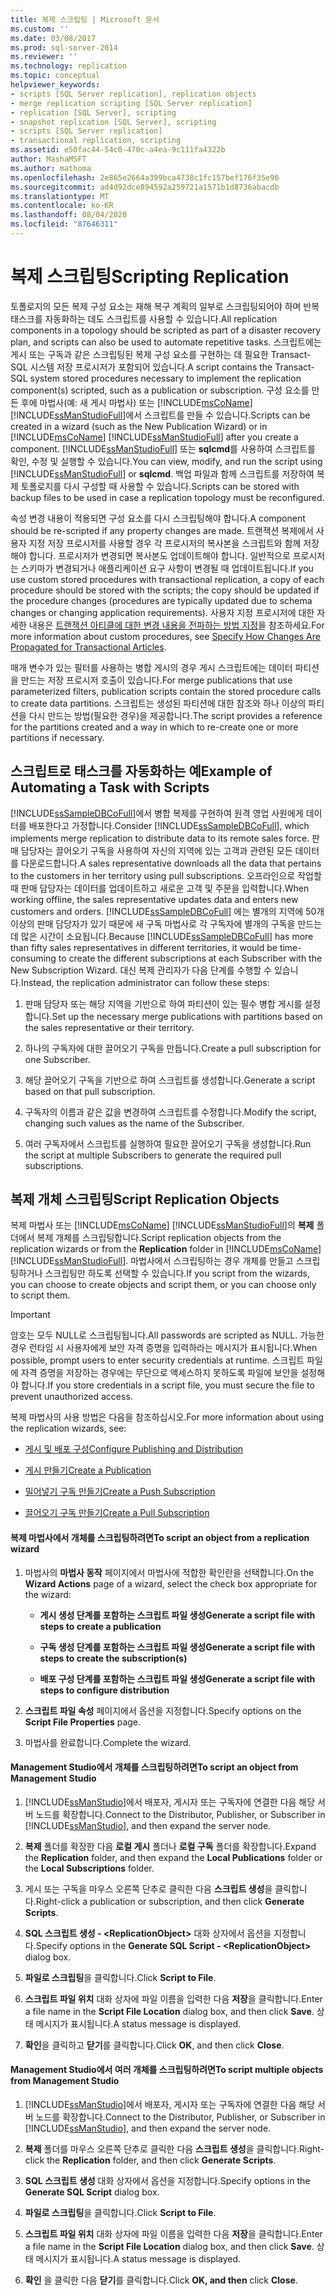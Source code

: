 ```yaml
---
title: 복제 스크립팅 | Microsoft 문서
ms.custom: ''
ms.date: 03/08/2017
ms.prod: sql-server-2014
ms.reviewer: ''
ms.technology: replication
ms.topic: conceptual
helpviewer_keywords:
- scripts [SQL Server replication], replication objects
- merge replication scripting [SQL Server replication]
- replication [SQL Server], scripting
- snapshot replication [SQL Server], scripting
- scripts [SQL Server replication]
- transactional replication, scripting
ms.assetid: e50fac44-54c0-470c-a4ea-9c111fa4322b
author: MashaMSFT
ms.author: mathoma
ms.openlocfilehash: 2e865e2664a399bca4738c1fc157bef176f35e96
ms.sourcegitcommit: ad4d92dce894592a259721a1571b1d8736abacdb
ms.translationtype: MT
ms.contentlocale: ko-KR
ms.lasthandoff: 08/04/2020
ms.locfileid: "87646311"
---
```

# <a name="scripting-replication"></a><span data-ttu-id="2305c-102">복제 스크립팅</span><span class="sxs-lookup"><span data-stu-id="2305c-102">Scripting Replication</span></span>
  <span data-ttu-id="2305c-103">토폴로지의 모든 복제 구성 요소는 재해 복구 계획의 일부로 스크립팅되어야 하며 반복 태스크를 자동화하는 데도 스크립트를 사용할 수 있습니다.</span><span class="sxs-lookup"><span data-stu-id="2305c-103">All replication components in a topology should be scripted as part of a disaster recovery plan, and scripts can also be used to automate repetitive tasks.</span></span> <span data-ttu-id="2305c-104">스크립트에는 게시 또는 구독과 같은 스크립팅된 복제 구성 요소를 구현하는 데 필요한 Transact-SQL 시스템 저장 프로시저가 포함되어 있습니다.</span><span class="sxs-lookup"><span data-stu-id="2305c-104">A script contains the Transact-SQL system stored procedures necessary to implement the replication component(s) scripted, such as a publication or subscription.</span></span> <span data-ttu-id="2305c-105">구성 요소를 만든 후에 마법사(예: 새 게시 마법사) 또는 [!INCLUDE[msCoName](../../includes/msconame-md.md)] [!INCLUDE[ssManStudioFull](../../includes/ssmanstudiofull-md.md)]에서 스크립트를 만들 수 있습니다.</span><span class="sxs-lookup"><span data-stu-id="2305c-105">Scripts can be created in a wizard (such as the New Publication Wizard) or in [!INCLUDE[msCoName](../../includes/msconame-md.md)] [!INCLUDE[ssManStudioFull](../../includes/ssmanstudiofull-md.md)] after you create a component.</span></span> <span data-ttu-id="2305c-106">[!INCLUDE[ssManStudioFull](../../includes/ssmanstudiofull-md.md)] 또는 **sqlcmd**를 사용하여 스크립트를 확인, 수정 및 실행할 수 있습니다.</span><span class="sxs-lookup"><span data-stu-id="2305c-106">You can view, modify, and run the script using [!INCLUDE[ssManStudioFull](../../includes/ssmanstudiofull-md.md)] or **sqlcmd**.</span></span> <span data-ttu-id="2305c-107">백업 파일과 함께 스크립트를 저장하여 복제 토폴로지를 다시 구성할 때 사용할 수 있습니다.</span><span class="sxs-lookup"><span data-stu-id="2305c-107">Scripts can be stored with backup files to be used in case a replication topology must be reconfigured.</span></span>  
  
 <span data-ttu-id="2305c-108">속성 변경 내용이 적용되면 구성 요소를 다시 스크립팅해야 합니다.</span><span class="sxs-lookup"><span data-stu-id="2305c-108">A component should be re-scripted if any property changes are made.</span></span> <span data-ttu-id="2305c-109">트랜잭션 복제에서 사용자 지정 저장 프로시저를 사용할 경우 각 프로시저의 복사본을 스크립트와 함께 저장해야 합니다. 프로시저가 변경되면 복사본도 업데이트해야 합니다. 일반적으로 프로시저는 스키마가 변경되거나 애플리케이션 요구 사항이 변경될 때 업데이트됩니다.</span><span class="sxs-lookup"><span data-stu-id="2305c-109">If you use custom stored procedures with transactional replication, a copy of each procedure should be stored with the scripts; the copy should be updated if the procedure changes (procedures are typically updated due to schema changes or changing application requirements).</span></span> <span data-ttu-id="2305c-110">사용자 지정 프로시저에 대한 자세한 내용은 [트랜잭션 아티클에 대한 변경 내용을 전파하는 방법 지정](transactional/transactional-articles-specify-how-changes-are-propagated.md)을 참조하세요.</span><span class="sxs-lookup"><span data-stu-id="2305c-110">For more information about custom procedures, see [Specify How Changes Are Propagated for Transactional Articles](transactional/transactional-articles-specify-how-changes-are-propagated.md).</span></span>  
  
 <span data-ttu-id="2305c-111">매개 변수가 있는 필터를 사용하는 병합 게시의 경우 게시 스크립트에는 데이터 파티션을 만드는 저장 프로시저 호출이 있습니다.</span><span class="sxs-lookup"><span data-stu-id="2305c-111">For merge publications that use parameterized filters, publication scripts contain the stored procedure calls to create data partitions.</span></span> <span data-ttu-id="2305c-112">스크립트는 생성된 파티션에 대한 참조와 하나 이상의 파티션을 다시 만드는 방법(필요한 경우)을 제공합니다.</span><span class="sxs-lookup"><span data-stu-id="2305c-112">The script provides a reference for the partitions created and a way in which to re-create one or more partitions if necessary.</span></span>  
  
## <a name="example-of-automating-a-task-with-scripts"></a><span data-ttu-id="2305c-113">스크립트로 태스크를 자동화하는 예</span><span class="sxs-lookup"><span data-stu-id="2305c-113">Example of Automating a Task with Scripts</span></span>  
 <span data-ttu-id="2305c-114">[!INCLUDE[ssSampleDBCoFull](../../includes/sssampledbcofull-md.md)]에서 병합 복제를 구현하여 원격 영업 사원에게 데이터를 배포한다고 가정합니다.</span><span class="sxs-lookup"><span data-stu-id="2305c-114">Consider [!INCLUDE[ssSampleDBCoFull](../../includes/sssampledbcofull-md.md)], which implements merge replication to distribute data to its remote sales force.</span></span> <span data-ttu-id="2305c-115">판매 담당자는 끌어오기 구독을 사용하여 자신의 지역에 있는 고객과 관련된 모든 데이터를 다운로드합니다.</span><span class="sxs-lookup"><span data-stu-id="2305c-115">A sales representative downloads all the data that pertains to the customers in her territory using pull subscriptions.</span></span> <span data-ttu-id="2305c-116">오프라인으로 작업할 때 판매 담당자는 데이터를 업데이트하고 새로운 고객 및 주문을 입력합니다.</span><span class="sxs-lookup"><span data-stu-id="2305c-116">When working offline, the sales representative updates data and enters new customers and orders.</span></span> <span data-ttu-id="2305c-117">[!INCLUDE[ssSampleDBCoFull](../../includes/sssampledbcofull-md.md)] 에는 별개의 지역에 50개 이상의 판매 담당자가 있기 때문에 새 구독 마법사로 각 구독자에 별개의 구독을 만드는 데 많은 시간이 소요됩니다.</span><span class="sxs-lookup"><span data-stu-id="2305c-117">Because [!INCLUDE[ssSampleDBCoFull](../../includes/sssampledbcofull-md.md)] has more than fifty sales representatives in different territories, it would be time-consuming to create the different subscriptions at each Subscriber with the New Subscription Wizard.</span></span> <span data-ttu-id="2305c-118">대신 복제 관리자가 다음 단계를 수행할 수 있습니다.</span><span class="sxs-lookup"><span data-stu-id="2305c-118">Instead, the replication administrator can follow these steps:</span></span>  
  
1.  <span data-ttu-id="2305c-119">판매 담당자 또는 해당 지역을 기반으로 하여 파티션이 있는 필수 병합 게시를 설정합니다.</span><span class="sxs-lookup"><span data-stu-id="2305c-119">Set up the necessary merge publications with partitions based on the sales representative or their territory.</span></span>  
  
2.  <span data-ttu-id="2305c-120">하나의 구독자에 대한 끌어오기 구독을 만듭니다.</span><span class="sxs-lookup"><span data-stu-id="2305c-120">Create a pull subscription for one Subscriber.</span></span>  
  
3.  <span data-ttu-id="2305c-121">해당 끌어오기 구독을 기반으로 하여 스크립트를 생성합니다.</span><span class="sxs-lookup"><span data-stu-id="2305c-121">Generate a script based on that pull subscription.</span></span>  
  
4.  <span data-ttu-id="2305c-122">구독자의 이름과 같은 값을 변경하여 스크립트를 수정합니다.</span><span class="sxs-lookup"><span data-stu-id="2305c-122">Modify the script, changing such values as the name of the Subscriber.</span></span>  
  
5.  <span data-ttu-id="2305c-123">여러 구독자에서 스크립트를 실행하여 필요한 끌어오기 구독을 생성합니다.</span><span class="sxs-lookup"><span data-stu-id="2305c-123">Run the script at multiple Subscribers to generate the required pull subscriptions.</span></span>  
  
## <a name="script-replication-objects"></a><span data-ttu-id="2305c-124">복제 개체 스크립팅</span><span class="sxs-lookup"><span data-stu-id="2305c-124">Script Replication Objects</span></span>  
 <span data-ttu-id="2305c-125">복제 마법사 또는 [!INCLUDE[msCoName](../../includes/msconame-md.md)] [!INCLUDE[ssManStudioFull](../../includes/ssmanstudiofull-md.md)]의 **복제** 폴더에서 복제 개체를 스크립팅합니다.</span><span class="sxs-lookup"><span data-stu-id="2305c-125">Script replication objects from the replication wizards or from the **Replication** folder in [!INCLUDE[msCoName](../../includes/msconame-md.md)] [!INCLUDE[ssManStudioFull](../../includes/ssmanstudiofull-md.md)].</span></span> <span data-ttu-id="2305c-126">마법사에서 스크립팅하는 경우 개체를 만들고 스크립팅하거나 스크립팅만 하도록 선택할 수 있습니다.</span><span class="sxs-lookup"><span data-stu-id="2305c-126">If you script from the wizards, you can choose to create objects and script them, or you can choose only to script them.</span></span>  
  
> [!IMPORTANT]  
>  <span data-ttu-id="2305c-127">암호는 모두 NULL로 스크립팅됩니다.</span><span class="sxs-lookup"><span data-stu-id="2305c-127">All passwords are scripted as NULL.</span></span> <span data-ttu-id="2305c-128">가능한 경우 런타임 시 사용자에게 보안 자격 증명을 입력하라는 메시지가 표시됩니다.</span><span class="sxs-lookup"><span data-stu-id="2305c-128">When possible, prompt users to enter security credentials at runtime.</span></span> <span data-ttu-id="2305c-129">스크립트 파일에 자격 증명을 저장하는 경우에는 무단으로 액세스하지 못하도록 파일에 보안을 설정해야 합니다.</span><span class="sxs-lookup"><span data-stu-id="2305c-129">If you store credentials in a script file, you must secure the file to prevent unauthorized access.</span></span>  
  
 <span data-ttu-id="2305c-130">복제 마법사의 사용 방법은 다음을 참조하십시오.</span><span class="sxs-lookup"><span data-stu-id="2305c-130">For more information about using the replication wizards, see:</span></span>  
  
-   [<span data-ttu-id="2305c-131">게시 및 배포 구성</span><span class="sxs-lookup"><span data-stu-id="2305c-131">Configure Publishing and Distribution</span></span>](configure-publishing-and-distribution.md)  
  
-   [<span data-ttu-id="2305c-132">게시 만들기</span><span class="sxs-lookup"><span data-stu-id="2305c-132">Create a Publication</span></span>](publish/create-a-publication.md)  
  
-   [<span data-ttu-id="2305c-133">밀어넣기 구독 만들기</span><span class="sxs-lookup"><span data-stu-id="2305c-133">Create a Push Subscription</span></span>](create-a-push-subscription.md)  
  
-   [<span data-ttu-id="2305c-134">끌어오기 구독 만들기</span><span class="sxs-lookup"><span data-stu-id="2305c-134">Create a Pull Subscription</span></span>](create-a-pull-subscription.md)  
  
#### <a name="to-script-an-object-from-a-replication-wizard"></a><span data-ttu-id="2305c-135">복제 마법사에서 개체를 스크립팅하려면</span><span class="sxs-lookup"><span data-stu-id="2305c-135">To script an object from a replication wizard</span></span>  
  
1.  <span data-ttu-id="2305c-136">마법사의 **마법사 동작** 페이지에서 마법사에 적합한 확인란을 선택합니다.</span><span class="sxs-lookup"><span data-stu-id="2305c-136">On the **Wizard Actions** page of a wizard, select the check box appropriate for the wizard:</span></span>  
  
    -   <span data-ttu-id="2305c-137">**게시 생성 단계를 포함하는 스크립트 파일 생성**</span><span class="sxs-lookup"><span data-stu-id="2305c-137">**Generate a script file with steps to create a publication**</span></span>  
  
    -   <span data-ttu-id="2305c-138">**구독 생성 단계를 포함하는 스크립트 파일 생성**</span><span class="sxs-lookup"><span data-stu-id="2305c-138">**Generate a script file with steps to create the subscription(s)**</span></span>  
  
    -   <span data-ttu-id="2305c-139">**배포 구성 단계를 포함하는 스크립트 파일 생성**</span><span class="sxs-lookup"><span data-stu-id="2305c-139">**Generate a script file with steps to configure distribution**</span></span>  
  
2.  <span data-ttu-id="2305c-140">**스크립트 파일 속성** 페이지에서 옵션을 지정합니다.</span><span class="sxs-lookup"><span data-stu-id="2305c-140">Specify options on the **Script File Properties** page.</span></span>  
  
3.  <span data-ttu-id="2305c-141">마법사를 완료합니다.</span><span class="sxs-lookup"><span data-stu-id="2305c-141">Complete the wizard.</span></span>  
  
#### <a name="to-script-an-object-from-management-studio"></a><span data-ttu-id="2305c-142">Management Studio에서 개체를 스크립팅하려면</span><span class="sxs-lookup"><span data-stu-id="2305c-142">To script an object from Management Studio</span></span>  
  
1.  <span data-ttu-id="2305c-143">[!INCLUDE[ssManStudio](../../includes/ssmanstudio-md.md)]에서 배포자, 게시자 또는 구독자에 연결한 다음 해당 서버 노드를 확장합니다.</span><span class="sxs-lookup"><span data-stu-id="2305c-143">Connect to the Distributor, Publisher, or Subscriber in [!INCLUDE[ssManStudio](../../includes/ssmanstudio-md.md)], and then expand the server node.</span></span>  
  
2.  <span data-ttu-id="2305c-144">**복제** 폴더를 확장한 다음 **로컬 게시** 폴더나 **로컬 구독** 폴더를 확장합니다.</span><span class="sxs-lookup"><span data-stu-id="2305c-144">Expand the **Replication** folder, and then expand the **Local Publications** folder or the **Local Subscriptions** folder.</span></span>  
  
3.  <span data-ttu-id="2305c-145">게시 또는 구독을 마우스 오른쪽 단추로 클릭한 다음 **스크립트 생성**을 클릭합니다.</span><span class="sxs-lookup"><span data-stu-id="2305c-145">Right-click a publication or subscription, and then click **Generate Scripts**.</span></span>  
  
4.  <span data-ttu-id="2305c-146">**SQL 스크립트 생성 - \<ReplicationObject>** 대화 상자에서 옵션을 지정합니다.</span><span class="sxs-lookup"><span data-stu-id="2305c-146">Specify options in the **Generate SQL Script - \<ReplicationObject>** dialog box.</span></span>  
  
5.  <span data-ttu-id="2305c-147">**파일로 스크립팅**을 클릭합니다.</span><span class="sxs-lookup"><span data-stu-id="2305c-147">Click **Script to File**.</span></span>  
  
6.  <span data-ttu-id="2305c-148">**스크립트 파일 위치** 대화 상자에 파일 이름을 입력한 다음 **저장**을 클릭합니다.</span><span class="sxs-lookup"><span data-stu-id="2305c-148">Enter a file name in the **Script File Location** dialog box, and then click **Save**.</span></span> <span data-ttu-id="2305c-149">상태 메시지가 표시됩니다.</span><span class="sxs-lookup"><span data-stu-id="2305c-149">A status message is displayed.</span></span>  
  
7.  <span data-ttu-id="2305c-150">**확인**을 클릭하고 **닫기**를 클릭합니다.</span><span class="sxs-lookup"><span data-stu-id="2305c-150">Click **OK**, and then click **Close**.</span></span>  
  
#### <a name="to-script-multiple-objects-from-management-studio"></a><span data-ttu-id="2305c-151">Management Studio에서 여러 개체를 스크립팅하려면</span><span class="sxs-lookup"><span data-stu-id="2305c-151">To script multiple objects from Management Studio</span></span>  
  
1.  <span data-ttu-id="2305c-152">[!INCLUDE[ssManStudio](../../includes/ssmanstudio-md.md)]에서 배포자, 게시자 또는 구독자에 연결한 다음 해당 서버 노드를 확장합니다.</span><span class="sxs-lookup"><span data-stu-id="2305c-152">Connect to the Distributor, Publisher, or Subscriber in [!INCLUDE[ssManStudio](../../includes/ssmanstudio-md.md)], and then expand the server node.</span></span>  
  
2.  <span data-ttu-id="2305c-153">**복제** 폴더를 마우스 오른쪽 단추로 클릭한 다음 **스크립트 생성**을 클릭합니다.</span><span class="sxs-lookup"><span data-stu-id="2305c-153">Right-click the **Replication** folder, and then click **Generate Scripts**.</span></span>  
  
3.  <span data-ttu-id="2305c-154">**SQL 스크립트 생성** 대화 상자에서 옵션을 지정합니다.</span><span class="sxs-lookup"><span data-stu-id="2305c-154">Specify options in the **Generate SQL Script** dialog box.</span></span>  
  
4.  <span data-ttu-id="2305c-155">**파일로 스크립팅**을 클릭합니다.</span><span class="sxs-lookup"><span data-stu-id="2305c-155">Click **Script to File**.</span></span>  
  
5.  <span data-ttu-id="2305c-156">**스크립트 파일 위치** 대화 상자에 파일 이름을 입력한 다음 **저장**을 클릭합니다.</span><span class="sxs-lookup"><span data-stu-id="2305c-156">Enter a file name in the **Script File Location** dialog box, and then click **Save**.</span></span> <span data-ttu-id="2305c-157">상태 메시지가 표시됩니다.</span><span class="sxs-lookup"><span data-stu-id="2305c-157">A status message is displayed.</span></span>  
  
6.  <span data-ttu-id="2305c-158">**확인** 을 클릭한 다음 **닫기**를 클릭합니다.</span><span class="sxs-lookup"><span data-stu-id="2305c-158">Click **OK, and then** click **Close**.</span></span>  
  
  

